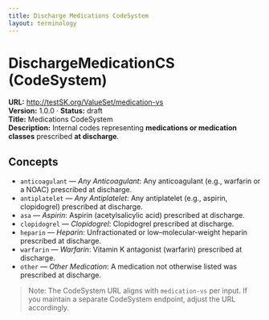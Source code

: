 ```yaml
---
title: Discharge Medications CodeSystem
layout: terminology
---
```


# DischargeMedicationCS (CodeSystem)

**URL:** http://testSK.org/ValueSet/medication-vs  
**Version:** 1.0.0 · **Status:** draft  
**Title:** Medications CodeSystem  
**Description:** Internal codes representing **medications or medication classes** prescribed **at discharge**.

## Concepts
- `anticoagulant` — *Any Anticoagulant*: Any anticoagulant (e.g., warfarin or a NOAC) prescribed at discharge.  
- `antiplatelet` — *Any Antiplatelet*: Any antiplatelet (e.g., aspirin, clopidogrel) prescribed at discharge.  
- `asa` — *Aspirin*: Aspirin (acetylsalicylic acid) prescribed at discharge.  
- `clopidogrel` — *Clopidogrel*: Clopidogrel prescribed at discharge.  
- `heparin` — *Heparin*: Unfractionated or low–molecular-weight heparin prescribed at discharge.  
- `warfarin` — *Warfarin*: Vitamin K antagonist (warfarin) prescribed at discharge.  
- `other` — *Other Medication*: A medication not otherwise listed was prescribed at discharge.

> Note: The CodeSystem URL aligns with `medication-vs` per input. If you maintain a separate CodeSystem endpoint, adjust the URL accordingly.
